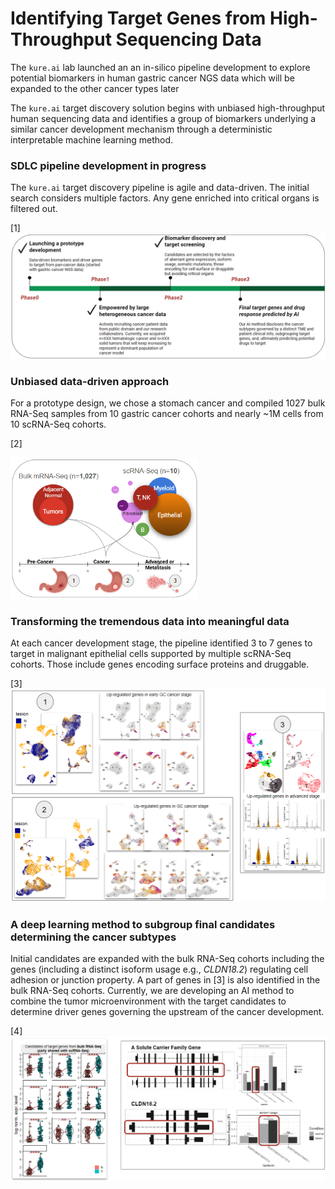 # Identifying Target Genes from High-Throughput Sequencing Data
The `kure.ai` lab launched an an in-silico pipeline development to explore potential biomarkers in human gastric cancer NGS data which will be expanded to the other cancer types later

The `kure.ai` target discovery solution begins with unbiased high-throughput human sequencing data and identifies a group of biomarkers underlying a similar cancer development mechanism through a deterministic interpretable machine learning method.

### SDLC pipeline development in progress
The `kure.ai` target discovery pipeline is agile and data-driven. The initial search considers multiple factors. Any gene enriched into critical organs is filtered out.

[1] ![target_discovery_tline](resource/images/target_discovery_timeline.png)

### Unbiased data-driven approach
For a prototype design, we chose a stomach cancer and compiled 1027 bulk RNA-Seq samples from 10 gastric cancer cohorts and nearly ~1M cells from 10 scRNA-Seq cohorts.

[2]

<img src="resource/images/dataset_GC.png" width="300">


### Transforming the tremendous data into meaningful data
At each cancer development stage, the pipeline identified 3 to 7 genes to target in malignant epithelial cells supported by multiple scRNA-Seq cohorts. Those include genes encoding surface proteins and druggable.

[3]![target_discovery_tline](resource/images/candidates_target_from_scr_demo.png)


### A deep learning method to subgroup final candidates determining the cancer subtypes
Initial candidates are expanded with the bulk RNA-Seq cohorts including the genes (including a distinct isoform usage e.g., *CLDN18.2*) regulating cell adhesion or junction property. A part of genes in [3] is also identified in the bulk RNA-Seq cohorts. Currently, we are developing an AI method to combine the tumor microenvironment with the target candidates to determine driver genes governing the upstream of the cancer development.

[4] ![target_discovery_tline](resource/images/candidates_target_from_brna_demo.png)